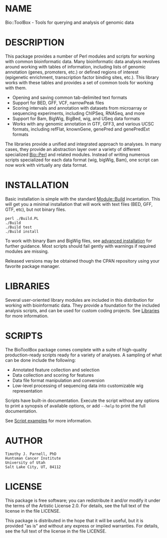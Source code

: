 # NAME

Bio::ToolBox - Tools for querying and analysis of genomic data

# DESCRIPTION

This package provides a number of Perl modules and scripts for working 
with common bioinformatic data. Many bioinformatic data analysis revolves 
around working with tables of information, including lists of 
genomic annotation (genes, promoters, etc.) or defined regions 
of interest (epigenetic enrichment, transcription factor binding 
sites, etc.). This library works with these tables and provides 
a set of common tools for working with them.

- Opening and saving common tab-delimited text formats
- Support for BED, GFF, VCF, narrowPeak files
- Scoring intervals and annotation with datasets from microarray or sequencing
experiments, including ChIPSeq, RNASeq, and more
- Support for Bam, BigWig, BigBed, wig, and USeq data formats
- Works with any genomic annotation in GTF, GFF3, and various UCSC formats, including
refFlat, knownGene, genePred and genePredExt formats

The libraries provide a unified and integrated approach to analyses. 
In many cases, they provide an abstraction layer over a variety of 
different specialized [Bio::Perl](https://metacpan.org/pod/Bio::Perl) 
and related modules. Instead of writing numerous scripts specialized for 
each data format (wig, bigWig, Bam), one script can now work with virtually 
any data format. 

# INSTALLATION

Basic installation is simple with the standard [Module::Build](https://metacpan.org/pod/Module::Build) 
incantation. This will get you a minimal installation that will work with 
text files (BED, GFF, GTF, etc), but not binary files. 

    perl ./Build.PL
    ./Build
    ./Build test
    ./Build install

To work with binary Bam and BigWig files, see [advanced
installation](docs/AdvancedInstallation.md) for further guidance. Most scripts should fail
gently with warnings if required modules are missing.

Released versions may be obtained though the CPAN repository using your favorite 
package manager. 

# LIBRARIES

Several user-oriented library modules are included in this distribution for 
working with bioinformatic data. They provide a foundation for the included 
analysis scripts, and can be used for custom coding projects. See 
[Libraries](docs/Libraries.md) for more information.

# SCRIPTS

The BioToolBox package comes complete with a suite of high-quality production-ready 
scripts ready for a variety of analyses. A sampling of what can be done include 
the following:

- Annotated feature collection and selection
- Data collection and scoring for features
- Data file format manipulation and conversion
- Low-level processing of sequencing data into customizable wig representation

Scripts have built-in documentation. Execute the script without any options to print 
a synopsis of available options, or add `--help` to print the full documentation.

See [Script examples](docs/Scripts.md) for more information.

# AUTHOR

	Timothy J. Parnell, PhD
	Huntsman Cancer Institute
	University of Utah
	Salt Lake City, UT, 84112

# LICENSE

This package is free software; you can redistribute it and/or modify
it under the terms of the Artistic License 2.0. For details, see the
full text of the license in the file LICENSE.

This package is distributed in the hope that it will be useful, but it
is provided "as is" and without any express or implied warranties. For
details, see the full text of the license in the file LICENSE.
